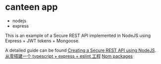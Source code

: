 # canteen app

+ nodejs
+ express

This is an example of a Secure REST API implemented in NodeJS using Express + JWT tokens + Mongoose.  

A detailed guide can be found [Creating a Secure REST API using NodeJS](https://crosp.net/blog/series/creating-a-secure-rest-api-using-nodejs/).
[从零搭建一个 typescript + express + eslint 工程](https://www.jianshu.com/p/3e78747c4abe)
[Npm packages](https://blog.csdn.net/u011818572/article/details/119900086)

